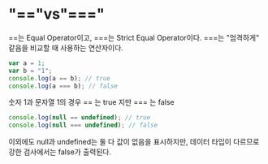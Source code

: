 # "=="vs"==="

==는 Equal Operator이고, ===는 Strict Equal Operator이다.
===는 "엄격하게" 같음을 비교할 때 사용하는 연산자이다.

```js
var a = 1;
var b = "1";
console.log(a == b); // true
console.log(a === b); // false
```

숫자 1과 문자열 1의 경우 == 는 true 지만 === 는 false

```js
console.log(null == undefined); // true
console.log(null === undefined); // false
```

이외에도 null과 undefined는 둘 다 값이 없음을 표시하지만, 데이터 타입이 다르므로 강한 검사에서는 false가 출력된다.
